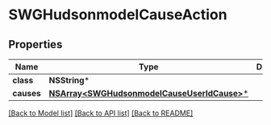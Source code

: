# SWGHudsonmodelCauseAction

## Properties
Name | Type | Description | Notes
------------ | ------------- | ------------- | -------------
**class** | **NSString*** |  | [optional] 
**causes** | [**NSArray&lt;SWGHudsonmodelCauseUserIdCause&gt;***](SWGHudsonmodelCauseUserIdCause.md) |  | [optional] 

[[Back to Model list]](../README.md#documentation-for-models) [[Back to API list]](../README.md#documentation-for-api-endpoints) [[Back to README]](../README.md)


